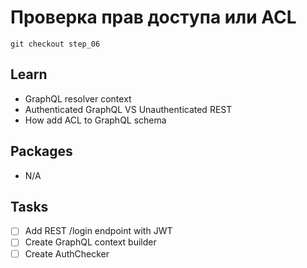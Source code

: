 # Проверка прав доступа или ACL

`git checkout step_06`

## Learn
- GraphQL resolver context
- Authenticated GraphQL VS Unauthenticated REST 
- How add ACL to GraphQL schema

## Packages

- N/A

## Tasks
- [ ] Add REST /login endpoint with JWT
- [ ] Create GraphQL context builder
- [ ] Create AuthChecker
